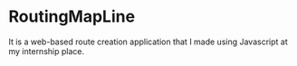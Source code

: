 # RoutingMapLine
It is a web-based route creation application that I made using Javascript at my internship place.
